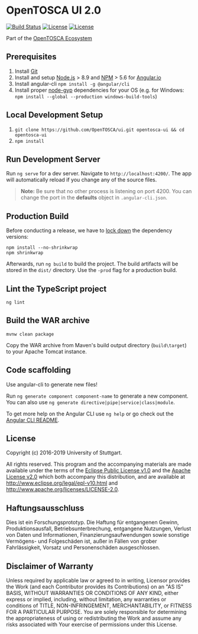 # OpenTOSCA UI 2.0

[![Build Status](https://travis-ci.org/OpenTOSCA/ui.svg?branch=master)](https://travis-ci.org/OpenTOSCA/ui)
[![License](https://img.shields.io/badge/License-EPL%201.0-red.svg)](https://opensource.org/licenses/EPL-1.0)
[![License](https://img.shields.io/badge/License-Apache%202.0-blue.svg)](https://opensource.org/licenses/Apache-2.0)

Part of the [OpenTOSCA Ecosystem](http://www.opentosca.org)

## Prerequisites

1. Install [Git](https://git-scm.com)
2. Install and setup [Node.js](https://nodejs.org/en/) > 8.9 and [NPM](https://www.npmjs.com) > 5.6 for [Angular.io](https://angular.io/docs/ts/latest/quickstart.html)
3. Install angular-cli `npm install -g @angular/cli`
4. Install proper [node-gyp](https://github.com/nodejs/node-gyp) dependencies for your OS (e.g. for Windows: `npm install --global --production windows-build-tools`)

## Local Development Setup

1. `git clone https://github.com/OpenTOSCA/ui.git opentosca-ui && cd opentosca-ui`
2. `npm install`

## Run Development Server

Run `ng serve` for a dev server. Navigate to `http://localhost:4200/`. The app will automatically reload if you change any of the source files.

> **Note:** Be sure that no other process is listening on port 4200.
> You can change the port in the **defaults** object in `.angular-cli.json`.

## Production Build

Before conducting a release, we have to [lock down](https://docs.npmjs.com/files/package-locks) the dependency versions:
```
npm install --no-shrinkwrap
npm shrinkwrap
```

Afterwards, run `ng build` to build the project. The build artifacts will be stored in the `dist/` directory. Use the `-prod` flag for a production build.

## Lint the TypeScript project

```shell
ng lint
```

## Build the WAR archive

```
mvnw clean package
```

Copy the WAR archive from Maven's build output directory (`build\target`) to your Apache Tomcat instance.

## Code scaffolding

Use angular-cli to generate new files!

Run `ng generate component component-name` to generate a new component. You can also use `ng generate directive|pipe|service|class|module`.

To get more help on the Angular CLI use `ng help` or go check out the [Angular CLI README](https://github.com/angular/angular-cli/blob/master/README.md).

## License

Copyright (c) 2016-2019 University of Stuttgart.

All rights reserved. This program and the accompanying materials
are made available under the terms of the [Eclipse Public License v1.0]
and the [Apache License v2.0] which both accompany this distribution,
and are available at http://www.eclipse.org/legal/epl-v10.html
and http://www.apache.org/licenses/LICENSE-2.0.

[Apache License v2.0]: http://www.apache.org/licenses/LICENSE-2.0.html
[Eclipse Public License v1.0]: http://www.eclipse.org/legal/epl-v10.html

## Haftungsausschluss

Dies ist ein Forschungsprototyp.
Die Haftung für entgangenen Gewinn, Produktionsausfall, Betriebsunterbrechung, entgangene Nutzungen, Verlust von Daten und Informationen, Finanzierungsaufwendungen sowie sonstige Vermögens- und Folgeschäden ist, außer in Fällen von grober Fahrlässigkeit, Vorsatz und Personenschäden ausgeschlossen.

## Disclaimer of Warranty

Unless required by applicable law or agreed to in writing, Licensor provides the Work (and each Contributor provides its Contributions) on an "AS IS" BASIS, WITHOUT WARRANTIES OR CONDITIONS OF ANY KIND, either express or implied, including, without limitation, any warranties or conditions of TITLE, NON-INFRINGEMENT, MERCHANTABILITY, or FITNESS FOR A PARTICULAR PURPOSE.
You are solely responsible for determining the appropriateness of using or redistributing the Work and assume any risks associated with Your exercise of permissions under this License.
